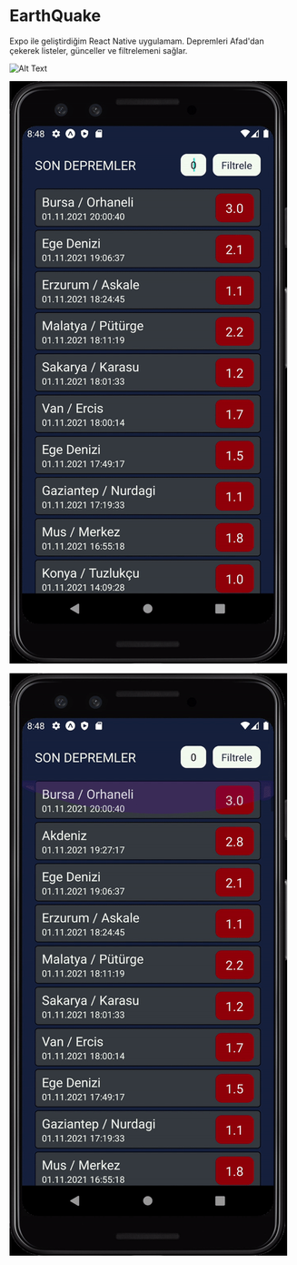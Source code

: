 # EarthQuake

Expo ile geliştirdiğim React Native uygulamam. Depremleri Afad'dan çekerek listeler, günceller ve filtrelemeni sağlar.

![Alt Text](https://github.com/nurullahkorhan/EarthQuake/blob/master/assets/gifs/home.gif)  

![Alt Text](https://github.com/nurullahkorhan/EarthQuake/blob/master/assets/gifs/search.gif)  

![Alt Text](https://github.com/nurullahkorhan/EarthQuake/blob/master/assets/gifs/refresh.gif)
